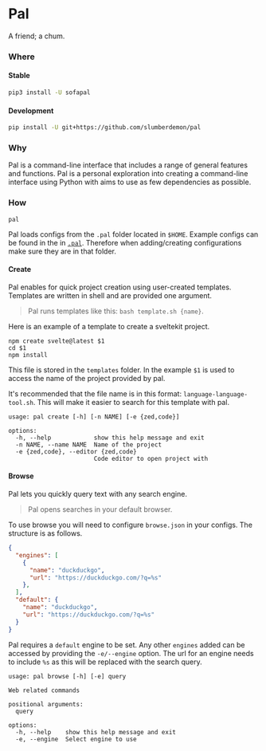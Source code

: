 # Pal

A friend; a chum.

### Where

#### Stable

```sh
pip3 install -U sofapal
```

#### Development

```sh
pip install -U git+https://github.com/slumberdemon/pal
```

### Why

Pal is a command-line interface that includes a range of general features and functions. Pal is a personal exploration into creating a command-line interface using Python with aims to use as few dependencies as possible.

### How

```shell
pal
```

Pal loads configs from the `.pal` folder located in `$HOME`. Example configs can be found in the in [`.pal`](https://github.com/SlumberDemon/pal/tree/main/.pal). Therefore when adding/creating configurations make sure they are in that folder.

#### Create

Pal enables for quick project creation using user-created templates. Templates are written in shell and are provided one argument.

> Pal runs templates like this: `bash template.sh {name}`.

Here is an example of a template to create a sveltekit project.

```shell
npm create svelte@latest $1
cd $1
npm install
```

This file is stored in the `templates` folder. In the example `$1` is used to access the name of the project provided by pal.

It's recommended that the file name is in this format: `language-language-tool.sh`. This will make it easier to search for this template with pal.

```shell
usage: pal create [-h] [-n NAME] [-e {zed,code}]

options:
  -h, --help            show this help message and exit
  -n NAME, --name NAME  Name of the project
  -e {zed,code}, --editor {zed,code}
                        Code editor to open project with
```

#### Browse

Pal lets you quickly query text with any search engine.

> Pal opens searches in your default browser.

To use browse you will need to configure `browse.json` in your configs. The structure is as follows.

```json
{
  "engines": [
    {
      "name": "duckduckgo",
      "url": "https://duckduckgo.com/?q=%s"
    },
  ],
  "default": {
    "name": "duckduckgo",
    "url": "https://duckduckgo.com/?q=%s"
  }
}
```

Pal requires a `default` engine to be set. Any other `engines` added can be accessed by providing the `-e/--engine` option. The url for an engine needs to include `%s` as this will be replaced with the search query.

```shell
usage: pal browse [-h] [-e] query

Web related commands

positional arguments:
  query

options:
  -h, --help    show this help message and exit
  -e, --engine  Select engine to use
```
